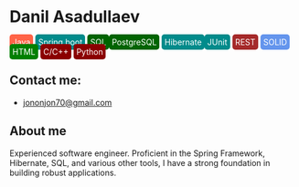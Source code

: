# Danil Asadullaev 

<span style="background-color: tomato; color: white; border-radius: 5px; padding: 5px;">Java</span>
<span style="background-color: darkcyan; color: white; border-radius: 5px; padding: 5px;">Spring boot</span>
<span style="background-color: darkgreen; color: white; border-radius: 5px; padding: 5px;">SQL</span><span style="background-color: darkgreen; color: white; border-radius: 5px; padding: 5px;">PostgreSQL</span>
<span style="background-color: darkcyan; color: white; border-radius: 5px; padding: 5px;">Hibernate</span><span style="background-color: darkcyan; color: white; border-radius: 5px; padding: 5px;">JUnit</span>
<span style="background-color: brown; color: white; border-radius: 5px; padding: 5px;">REST</span>
<span style="background-color: cornflowerblue; color: white; border-radius: 5px; padding: 5px;">SOLID</span>
<span style="background-color: green; color: white; border-radius: 5px; padding: 5px;">HTML</span>
<span style="background-color: darkred; color: white; border-radius: 5px; padding: 5px;">C/C++</span>
<span style="background-color: darkred; color: white; border-radius: 5px; padding: 5px;">Python</span>

## Contact me:
- jononjon70@gmail.com

## About me
Experienced software engineer. Proficient in the Spring Framework, Hibernate, SQL, and various other tools, I have a strong foundation in building robust applications.
